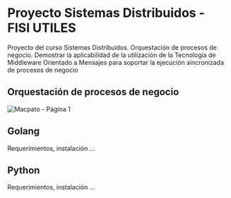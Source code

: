 # Proyecto Sistemas Distribuidos - FISI UTILES
Proyecto del curso Sistemas Distribuidos. Orquestación de procesos de negocio. Demostrar la aplicabilidad de la utilización de la Tecnología de Middleware Orientado a Mensajes para soportar la ejecución sincronizada de procesos de negocio

## Orquestación de procesos de negocio
![Macpato - Página 1](https://user-images.githubusercontent.com/45251599/91544497-710c2e80-e8e5-11ea-8377-97eaa3177e22.png)

## Golang
Requerimientos, instalación ...

## Python
Requerimientos, instalación ...